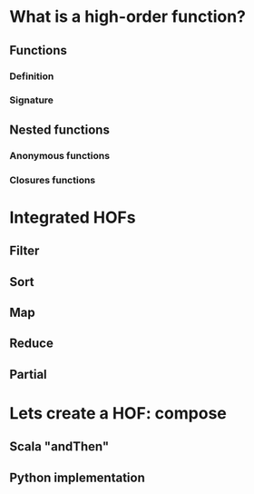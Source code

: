 # What is a high-order function?

## Functions

### Definition

### Signature

## Nested functions

### Anonymous functions

### Closures functions

# Integrated HOFs

## Filter

## Sort

## Map

## Reduce

## Partial

# Lets create a HOF: compose

## Scala "andThen"

## Python implementation
